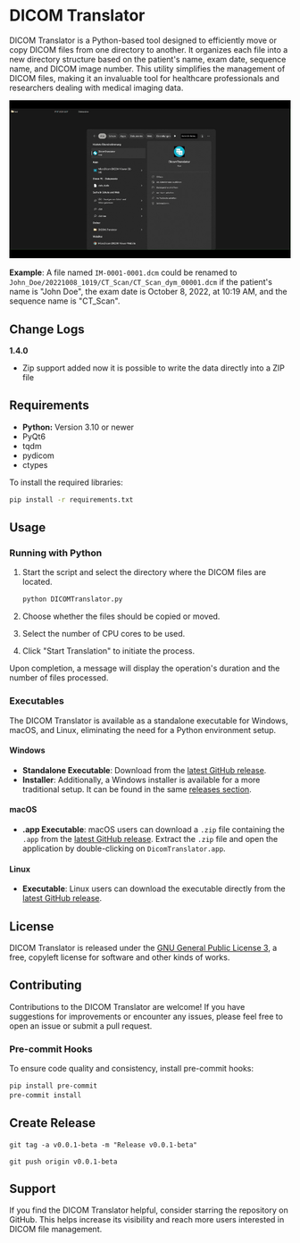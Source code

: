 # DICOM Translator

DICOM Translator is a Python-based tool designed to efficiently move or copy DICOM files from one directory to another. It organizes each file into a new directory structure based on the patient's name, exam date, sequence name, and DICOM image number. This utility simplifies the management of DICOM files, making it an invaluable tool for healthcare professionals and researchers dealing with medical imaging data.

![DICOM Translator in action](assets/show.gif)

**Example**: A file named `IM-0001-0001.dcm` could be renamed to `John_Doe/20221008_1019/CT_Scan/CT_Scan_dym_00001.dcm` if the patient's name is "John Doe", the exam date is October 8, 2022, at 10:19 AM, and the sequence name is "CT_Scan".

## Change Logs
**1.4.0**
- Zip support added now it is possible to write the data directly into a ZIP file
  
## Requirements

- **Python:** Version 3.10 or newer
- PyQt6
- tqdm
- pydicom
- ctypes

To install the required libraries:

```bash
pip install -r requirements.txt
```

## Usage

### Running with Python

1. Start the script and select the directory where the DICOM files are located.

    ```bash
    python DICOMTranslator.py
    ```

2. Choose whether the files should be copied or moved.
3. Select the number of CPU cores to be used.
4. Click "Start Translation" to initiate the process.

Upon completion, a message will display the operation's duration and the number of files processed.

### Executables

The DICOM Translator is available as a standalone executable for Windows, macOS, and Linux, eliminating the need for a Python environment setup.

#### Windows

- **Standalone Executable**: Download from the [latest GitHub release](https://github.com/MPR-UKD/DICOM_Translator/releases/latest).
- **Installer**: Additionally, a Windows installer is available for a more traditional setup. It can be found in the same [releases section](https://github.com/MPR-UKD/DICOM_Translator/releases/latest).

#### macOS

- **.app Executable**: macOS users can download a `.zip` file containing the `.app` from the [latest GitHub release](https://github.com/MPR-UKD/DICOM_Translator/releases/latest). Extract the `.zip` file and open the application by double-clicking on `DicomTranslator.app`.

#### Linux

- **Executable**: Linux users can download the executable directly from the [latest GitHub release](https://github.com/MPR-UKD/DICOM_Translator/releases/latest).

## License

DICOM Translator is released under the [GNU General Public License 3](https://www.gnu.org/licenses/gpl-3.0.html), a free, copyleft license for software and other kinds of works.

## Contributing

Contributions to the DICOM Translator are welcome! If you have suggestions for improvements or encounter any issues, please feel free to open an issue or submit a pull request.

### Pre-commit Hooks

To ensure code quality and consistency, install pre-commit hooks:

```bash
pip install pre-commit
pre-commit install
```

## Create Release

```shell
git tag -a v0.0.1-beta -m "Release v0.0.1-beta"
```
```shell
git push origin v0.0.1-beta
```

## Support

If you find the DICOM Translator helpful, consider starring the repository on GitHub. This helps increase its visibility and reach more users interested in DICOM file management.
